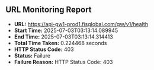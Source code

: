 ## URL Monitoring Report

- **URL:** https://api-gw1-prod1.fisglobal.com/gw/v1/health
- **Start Time:** 2025-07-03T03:13:14.089945
- **End Time:** 2025-07-03T03:13:14.314413
- **Total Time Taken:** 0.224468 seconds
- **HTTP Status Code:** 403
- **Status:** Failure
- **Failure Reason:** HTTP Status Code: 403
